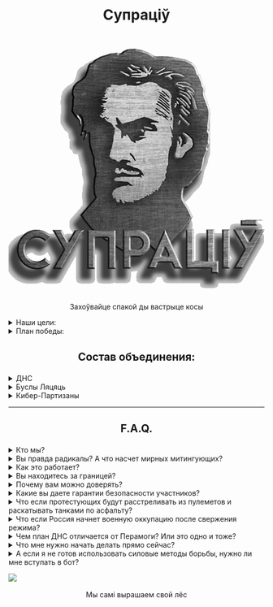# <p align="center">Супраціў</p>
<p align="center"><img src="Supraciv.png" /></p>
<p align="center">Захоўвайце спакой ды вастрыце косы</p>

<details><summary>Наши цели:</summary>

---
- Сохранение независимости, суверенитета и территориальной целостности Беларуси;  
- Свержение режима Лукашенко;  
- Стабилизация РБ в переходный период, возвращение к демократическим принципам управления и законности;
---
</details>

<details><summary>План победы:</summary>

---
### Мы готовимся к Моменту Х и предлагаем наш план победы.
В этом плане есть место для каждого беларуса, от самого мирного до самого радикального.  
- **Что такое Момент Х?** - Это момент запуска множества акций, направленных на устранение фашистского режима. Это **начало бессрочного протеста** вплоть до победы. Точная дата останется **неизвестной до самого Момента Х**, который устанавливается, исходя из необходимой степени готовности партизанских организаций и всего протестного сообщества.  
- **Фаза Х** — временной отрезок, в любой точке которого может быть объявлен Момент Х. Начало Фазы Х будет объявлено заранее.
![Img](plan.png)  
**Фаза Х** позволит всем в стране понять, что **мы вступили** в определенный временной **период общенациональной готовности**, и в любой момент настанет время народного выступления. **Фаза Х также введет режим в сильнейший стресс** и, в результате, его вымотает. Террористы во власти не смогут бессрочно удерживать всю систему в состоянии полной готовности. **Неизвестная по протяженности Фаза Х** переутомит режим, концентрация будет слабеть, скорость реакции снижаться. Одновременно с этим пройдет ряд спланированных нами мероприятий, которые приведут к **необратимым последствиям для режима.**

---
</details>

 
 

## <p align="center">Состав объединения:</p>

<details><summary>ДНС</summary>

---
Механизм защиты общества от карателей, считающих себя хозяевами жизни, избивая безоружных мирных граждан, в том числе пенсионеров и детей. Основная цель ДНС - защита людей на акциях гражданского неповиновения, блокировка карательных сил или их уничтожения.
Мы считаем, что общество должно прийти к осознанию, что в ответ на насилие мы должны организовать самооборону - щит, который прикроет когда понадобится, щит, в котором мы так давно нуждаемся.  
![Img](DNS.png)

---
</details>

<details><summary>Буслы Ляцяць</summary>

---
Диверсионные работы, изоляция либо устранение определенных лиц.
![Img](Busli.png)  

---
</details>

<details><summary>Кибер-Партизаны</summary>

---
Кибер-атаки на сети режима, поиск информации, поддержка протестующих и обеспечение безопасности в сети.
![Img](Cyber.png)

---
</details>

---

## <p align="center">F.A.Q.</p>

<details><summary>Кто мы?</summary>

	Мы не кровожадные радикалы-отморозки, которыми вас пугают по телевизору.  
	Мы обычные граждане, как и каждый из вас.  
	Мы любим свою страну и ценим каждого человека.  
	Мы простые беларусы, которых очень разозлили.  
</details>

<details><summary>Вы правда радикалы? А что насчет мирных митингующих?</summary>

---
Во-первых, термина **мирный протест** просто **не существует**.  
Деление на *радикалов* и *мирных* это пропагандисткий миф, внедренный режимом для укрепления своей власти и маргинализации действенных методов протеста.  

На самом деле протест бывает **насильственный** и **ненасильственный**.

Насильственный протест подразумевает:
-	убийства, диверсии, налеты, засады;
-	терроризм (взрывы, похищения людей).

Ненасильственный протест бывает двух направлений – **символический** и **действенный**.
1.	**Символический** протест (демонстрации, пикеты, вывешивание флагов, написание лозунгов на стенах, дворовые чаепития, хороводы и т.д.) **не наносит ущерба правящему режиму**.
Его функция – мобилизационная и пропагандистская.
Символический протест показывает, что большинство против власти и готово действовать сообща для свержения режима.
Здесь ключевое слово – ДЕЙСТВОВАТЬ.
	
2.	**Действенным** называется ненасильственный протест, который истощает его силы и приводит к смерти. Именно ради ДЕЙСТВИЯ люди знакомятся, объединяются, учатся, создают структуры сопротивления.
БЕЗ ДЕЙСТВИЯ победа над лукашизмом невозможна.

Основные методы действенного протеста:
- забастовка;
- саботаж;
- акции гражданского неповиновения;
- майдан;
- блокирование правительственных зданий;
- захват территорий и объектов;
- самооборона подручными средствами.

---

**ДНС** — это щит и опора движения, объединяет ненасильственное крыло протеста.  
**Буслы Ляцяць** как острие руха, при необходимости может прибегать к насильственным методам.

---
</details>

<details><summary>Как это работает?</summary>

---

Создание дружин народной самообороны (ДНС), кардинально поменяет расклады в пользу протестного движения. Объясняем как это будет работать.

Возьмём к примеру потенциал протестного движения в Минске за примерную цифру в 100 тыс. человек. Безусловно, что подавляющее большинство участников, выходя на мирный протест, не могут оказывать организованное сопротивление в случае атаки карателей. На это есть ряд причин, которые невозможно изменить за короткое время. Но среди этих 100 тыс. человек присутствует около 10% людей с большим пассионарным потенциалом - это социология.  
Эти ребята периодически оказывают разрозненное сопротивление, пытаясь защитить себя и менее решительных сограждан. Мы наблюдаем такие картины с момента начала протестов. Представьте на сколько увеличится КПД подобных действий, когда удастся объединить пассионариев и они начнут работать организованно? Даже треть из них, это в количественном выражении около 3.000 человек.  
Одно дело когда каратели выезжают в приподнятом настроении на охоту на людей как на сафари, зная что они не встретят ответной реакции. И совсем другой коленкор когда в рядах протестующих находятся организованные структуры ДНС, которые могут "включить обратку". При слаженно поставленной работе ДНС по координации и защите протеста, мы с каждым разом будем повышать "цену" атак на мирные марши.  
При предлагаемом нами подходе каратели не могут предварительно идентифицировать и оценить силы ДНС. Для них каждый участник акции становиться потенциально опасным. Будет действовать эффект взаимного усиления, синергия.  
Поэтому мы акцентировали внимание на том, что работать в рамках ДНС может любой гражданин, достигший совершеннолетия. Хрупкая девушка может быть быстрым курьером, а пожилой дядечка дальнозорким разведчиком.

А теперь маштабируем протестный потенциал в рамках всей Беларуси. По данным британских социологов в тех или иных формах протестов принимало участие около миллиона человек. При должном организационном подходе, мы сможем структурировать ДНС, которые по своему потенциалу станут равны или превзойдут силы карателей.  
А это уже серьезная заявка на реализацию победного сценария!

---

</details>

<details><summary>Вы находитесь за границей?</summary>

---

Большинство участников и членов Совета находятся на территории РБ.  
Публичные представители по очевидным причинам ведут деятельность извне.

---
</details>

<details><summary>Почему вам можно доверять?</summary>

---

Мы уже проделали множество акций и не потеряли ни одного человека.  
Список акций: https://telegra.ph/Spisok-akcij-i-prodelannoj-raboty-dvizheniya-Supracіў-05-20

---

</details>

<details><summary>Какие вы даете гарантии безопасности участников?</summary>

---

Полной безопасности гарантировать не может никто, но риск того, что вас вычислят вне улицы снижен до нуля, при условии соблюдения вами базовых правил конспирации в сети.

Полная анонимность участников:  
- Мы не собираем никакой личной информации, кроме района проживания. Любые диверсионные акции до момента Х проводятся вне своих районов.
- Никаких списков, повязок и других отличительных атрибутов.
- Про то, что человек задействован в рамках ДНС будет знать только он и, принеобходимости, старший группы.
- Админ состав и координаторы проходят доскональную проверку. Проверка включает в себя пробив по всем нашим базам данных, личное общение, взаимодействие в течение длительного времени, успешные результаты на предыдущих позициях. В случае с членами Совета или составом старших координаторов - проверка и критерии жестче, каждый из них имеет опыт борьбы с режимом/за независимость, включая боевой опыт и подтверждение заявленной биографии от людей, с которыми мы взаимодействовали лично.
- Кибер-Партизаны отвечают за информационную безопасность ботов, и, на основе вышеуказанных фактов, мы можем поручиться за то, что утечек данных не было и не будет.  
Кибер-Партизаны создали свои боты с нуля и держат их на заграничном сервере.  
Разработка ботов ДНС и Буслов была очень хорошо продумана, и они построены по принципам анонимизации и изоляции групп для максимальной безопасности. То есть, никто из админов и координаторов ботов не имеет доступ к данным Телеграм аккаунтов участников. Бот анонимизирует пользователей.

---
</details>

<details><summary>Что если протестующих будут расстреливать из пулеметов и раскатывать танками по асфальту?</summary>

---

Почти всё то, чем пугали протестующих, в случае с переходом протеста в активную фазу, случилось и без оного: репрессии, штрафы, сутки и годы заключения, убийства, подавление волнений и укрепление власти Лукашенко.  
То, что Лука отдаст приказ можно не сомневаться, другой вопрос как он будет исполнен.

---
</details>

<details><summary>Что если Россия начнет военную оккупацию после свержения режима?</summary>

---
Непосредственно военная аннексия по Крымскому сценарию маловероятна.  
Для нее нет подходящих условий:  
- Поддержки среди населения.  
В Крыму за вхождение в состав РФ на соцопросах высказывалась половина респондентов.
- Разделения внутри страны (запад и восток).  
- Население Крыма составляет всего около 2 млн человек.
Заявления автократов об использовании войск для подавления протеста скорее блеф, призванный деморализовать общество.

Что не исключает других угроз, исходящих от восточного соседа, мы продумываем все сценарии.

---
</details>

<details><summary>Чем план ДНС отличается от Перамоги? Или это одно и тоже?</summary>

---

План ДНС запущен 22 марта, о создании движения "Супраціў" объявлено 14 мая.  
Список акций и проделанной работы движения "Супраціў":  
https://telegra.ph/Spisok-akcij-i-prodelannoj-raboty-dvizheniya-Suprac%D1%96%D1%9E-05-20

Ситуацинно-аналитический центр Перамога создан Тихановской и ByPol 31 мая.  
Активности участников до "нужного момента" аналитическим центром Перамога не предполагается.  
Тем не менее, мы поддерживаем с ними контакт. 

---

</details>

<details><summary>Что мне нужно начать делать прямо сейчас?</summary>

---

Нами разработан алгоритм по координации, исключающий идентификацию личности, с помощью этого алгоритма каждый сможет фунционально определиться.  
Наш ресурс: https://t.me/dns_coord_bot

---
</details>

<details><summary>А если я не готов использовать силовые методы борьбы, нужно ли мне вступать в бот?</summary>

---

Конечно, нам нужен каждый!  
Вы можете помочь на:  
- Информационном фронте
- Материальном снабжении
- Ненасильственном уличном противодействии
- Экономической борьбой

---
</details>


[<img src="https://img.youtube.com/vi/UldT78OjlvE/maxresdefault.jpg" width="50%">](https://youtu.be/UldT78OjlvE)

<p align="center">Мы самі вырашаем свой лёс</p>
